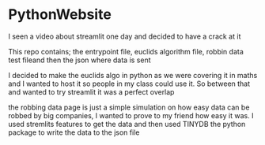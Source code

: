 # PythonWebsite

I seen a video about streamlit one day and decided to have a crack at it

This repo contains; the entrypoint file, euclids algorithm file, robbin data test fileand then the json where data is sent

I decided to make the euclids algo in python as we were covering it in maths and I wanted to host it so people in my class
could use it. So between that and wanted to try streamlit it was a perfect overlap

the robbing data page is just a simple simulation on how easy data can be robbed by big companies, I wanted to prove to my 
friend how easy it was. I used stremlits features to get the data and then used TINYDB the python package to write the data
to the json file

